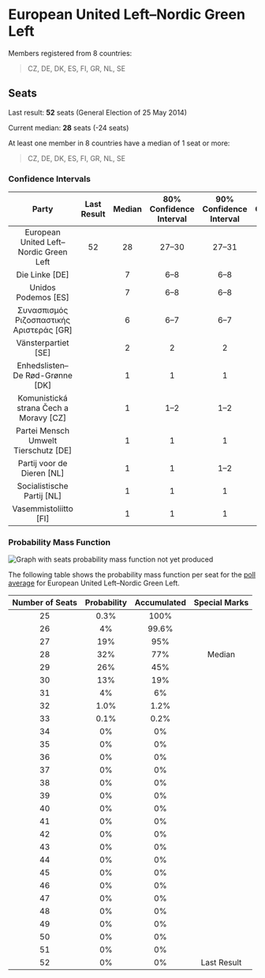 # European United Left–Nordic Green Left

Members registered from 8 countries:

> CZ, DE, DK, ES, FI, GR, NL, SE

## Seats

Last result: **52** seats (General Election of 25 May 2014)

Current median: **28** seats (-24 seats)

At least one member in 8 countries have a median of 1 seat or more:

> CZ, DE, DK, ES, FI, GR, NL, SE

### Confidence Intervals

| Party | Last Result | Median | 80% Confidence Interval | 90% Confidence Interval | 95% Confidence Interval | 99% Confidence Interval |
|:-----:|:-----------:|:------:|:-----------------------:|:-----------------------:|:-----------------------:|:-----------------------:|
| European United Left–Nordic Green Left | 52 | 28 | 27–30 | 27–31 | 26–31 | 26–32 |
| Die Linke [DE] | | 7 | 6–8 | 6–8 | 6–9 | 6–9 |
| Unidos Podemos [ES] | | 7 | 6–8 | 6–8 | 6–8 | 6–9 |
| Συνασπισμός Ριζοσπαστικής Αριστεράς [GR] | | 6 | 6–7 | 6–7 | 6–7 | 5–7 |
| Vänsterpartiet [SE] | | 2 | 2 | 2 | 2 | 1–2 |
| Enhedslisten–De Rød-Grønne [DK] | | 1 | 1 | 1 | 1 | 1–2 |
| Komunistická strana Čech a Moravy [CZ] | | 1 | 1–2 | 1–2 | 1–2 | 0–2 |
| Partei Mensch Umwelt Tierschutz [DE] | | 1 | 1 | 1 | 1 | 0–2 |
| Partij voor de Dieren [NL] | | 1 | 1 | 1–2 | 1–2 | 1–2 |
| Socialistische Partij [NL] | | 1 | 1 | 1 | 1 | 1–2 |
| Vasemmistoliitto [FI] | | 1 | 1 | 1 | 1 | 1 |

### Probability Mass Function

![Graph with seats probability mass function not yet produced](average-2019-06-30-seats-pmf-europeanunitedleft–nordicgreenleft.png "Seats Probability Mass Function")

The following table shows the probability mass function per seat for the [poll average](average-2019-06-30.html) for European United Left–Nordic Green Left.

| Number of Seats | Probability | Accumulated | Special Marks |
|:---------------:|:-----------:|:-----------:|:-------------:|
| 25 | 0.3% | 100% |  |
| 26 | 4% | 99.6% |  |
| 27 | 19% | 95% |  |
| 28 | 32% | 77% | Median |
| 29 | 26% | 45% |  |
| 30 | 13% | 19% |  |
| 31 | 4% | 6% |  |
| 32 | 1.0% | 1.2% |  |
| 33 | 0.1% | 0.2% |  |
| 34 | 0% | 0% |  |
| 35 | 0% | 0% |  |
| 36 | 0% | 0% |  |
| 37 | 0% | 0% |  |
| 38 | 0% | 0% |  |
| 39 | 0% | 0% |  |
| 40 | 0% | 0% |  |
| 41 | 0% | 0% |  |
| 42 | 0% | 0% |  |
| 43 | 0% | 0% |  |
| 44 | 0% | 0% |  |
| 45 | 0% | 0% |  |
| 46 | 0% | 0% |  |
| 47 | 0% | 0% |  |
| 48 | 0% | 0% |  |
| 49 | 0% | 0% |  |
| 50 | 0% | 0% |  |
| 51 | 0% | 0% |  |
| 52 | 0% | 0% | Last Result |


